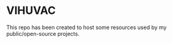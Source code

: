 # VIHUVAC

This repo has been created to host some resources used by my public/open-source projects.

